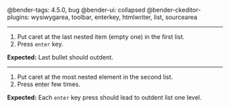 @bender-tags: 4.5.0, bug
@bender-ui: collapsed
@bender-ckeditor-plugins: wysiwygarea, toolbar, enterkey, htmlwriter, list, sourcearea

----

1. Put caret at the last nested item (empty one) in the first list.
4. Press `enter` key.

**Expected:** Last bullet should outdent.

----

1. Put caret at the most nested element in the second list.
2. Press enter few times.

**Expected:** Each `enter` key press should lead to outdent list one level.
